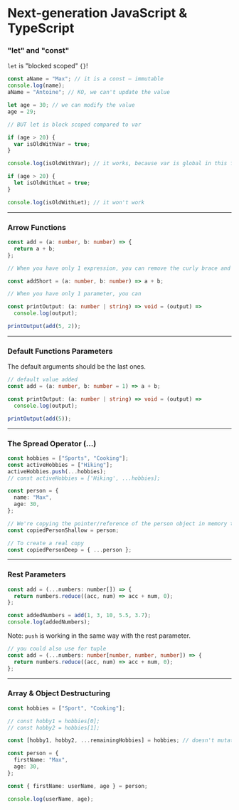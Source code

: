 # Next-generation JavaScript & TypeScript

### "let" and "const"

`let` is "blocked scoped" `{}`!

```ts
const aName = "Max"; // it is a const – immutable
console.log(name);
aName = "Antoine"; // KO, we can't update the value

let age = 30; // we can modify the value
age = 29;

// BUT let is block scoped compared to var

if (age > 20) {
  var isOldWithVar = true;
}

console.log(isOldWithVar); // it works, because var is global in this file

if (age > 20) {
  let isOldWithLet = true;
}

console.log(isOldWithLet); // it won't work
```

---

### Arrow Functions

```ts
const add = (a: number, b: number) => {
  return a + b;
};

// When you have only 1 expression, you can remove the curly brace and the return statement

const addShort = (a: number, b: number) => a + b;

// When you have only 1 parameter, you can

const printOutput: (a: number | string) => void = (output) =>
  console.log(output);

printOutput(add(5, 2));
```

---

### Default Functions Parameters

The default arguments should be the last ones.

```ts
// default value added
const add = (a: number, b: number = 1) => a + b;

const printOutput: (a: number | string) => void = (output) =>
  console.log(output);

printOutput(add(5));
```

---

### The Spread Operator (...)

```ts
const hobbies = ["Sports", "Cooking"];
const activeHobbies = ["Hiking"];
activeHobbies.push(...hobbies);
// const activeHobbies = ['Hiking', ...hobbies];

const person = {
  name: "Max",
  age: 30,
};

// We're copying the pointer/reference of the person object in memory to this copiedPerson constant
const copiedPersonShallow = person;

// To create a real copy
const copiedPersonDeep = { ...person };
```

---

### Rest Parameters

```js
const add = (...numbers: number[]) => {
  return numbers.reduce((acc, num) => acc + num, 0);
};

const addedNumbers = add(1, 3, 10, 5.5, 3.7);
console.log(addedNumbers);
```

Note: `push` is working in the same way with the rest parameter.

```ts
// you could also use for tuple
const add = (...numbers: number[number, number, number]) => {
  return numbers.reduce((acc, num) => acc + num, 0);
};
```

---

### Array & Object Destructuring

```ts
const hobbies = ["Sport", "Cooking"];

// const hobby1 = hobbies[0];
// const hobby2 = hobbies[1];

const [hobby1, hobby2, ...remainingHobbies] = hobbies; // doesn't mutate your original array

const person = {
  firstName: "Max",
  age: 30,
};

const { firstName: userName, age } = person;

console.log(userName, age);
```
